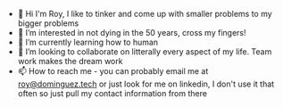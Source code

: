 - 👋 Hi I'm Roy, I like to tinker and come up with smaller problems to my bigger problems
- 👀 I’m interested in not dying in the 50 years, cross my fingers!
- 🌱 I’m currently learning how to human
- 💞️ I’m looking to collaborate on litterally every aspect of my life. Team work makes the dream work
- 📫 How to reach me - you can probably email me at roy@dominguez.tech or just look for me on linkedin, I don't use it that often so just pull my contact information from there
